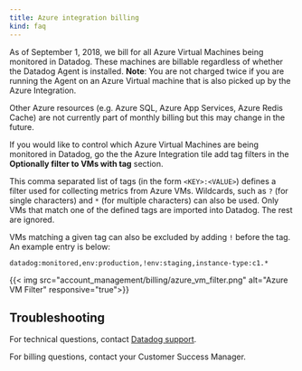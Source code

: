 ```yaml
---
title: Azure integration billing
kind: faq
---
```


As of September 1, 2018, we bill for all Azure Virtual Machines being monitored in Datadog. These machines are billable regardless of whether the Datadog Agent is installed. **Note**: You are not charged twice if you are running the Agent on an Azure Virtual machine that is also picked up by the Azure Integration.

Other Azure resources (e.g. Azure SQL, Azure App Services, Azure Redis Cache) are not currently part of monthly billing but this may change in the future.

If you would like to control which Azure Virtual Machines are being monitored in Datadog, go the the Azure Integration tile add tag filters in the **Optionally filter to VMs with tag** section.

This comma separated list of tags (in the form `<KEY>:<VALUE>`) defines a filter used for collecting metrics from Azure VMs. Wildcards, such as `?` (for single characters) and `*` (for multiple characters) can also be used. Only VMs that match one of the defined tags are imported into Datadog. The rest are ignored.

VMs matching a given tag can also be excluded by adding `!` before the tag. An example entry is below:

```
datadog:monitored,env:production,!env:staging,instance-type:c1.*
```

{{< img src="account_management/billing/azure_vm_filter.png" alt="Azure VM Filter" responsive="true">}}

## Troubleshooting
For technical questions, contact [Datadog support][1].

For billing questions, contact your Customer Success Manager.

[1]: /help

